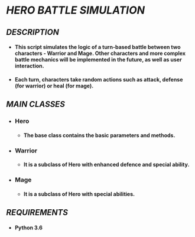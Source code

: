 # ***HERO BATTLE SIMULATION***

## ***DESCRIPTION***
+ #### This script simulates the logic of a turn-based battle between two characters - Warrior and Mage. Other characters and more complex battle mechanics will be implemented in the future, as well as user interaction.
+ #### Each turn, characters take random actions such as attack, defense (for warrior) or heal (for mage). 

## ***MAIN CLASSES***
+ ### **Hero**
    + #### The base class contains the basic parameters and methods.
+ ### **Warrior**
    + #### It is a subclass of Hero with enhanced defence and special ability.
+ ### **Mage**
    + #### It is a subclass of Hero with special abilities. 

## ***REQUIREMENTS***
+ #### **Python 3.6**